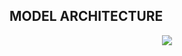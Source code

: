 ## MODEL ARCHITECTURE

<p align="center"> <img src="https://raw.githubusercontent.com/anonymized124/neural_granular_synthesis/blob/master/figures/architecture.pdf"> </p>
